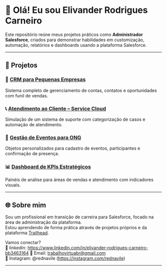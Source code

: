 # 👋 Olá! Eu sou Elivander Rodrigues Carneiro

Este repositório reúne meus projetos práticos como **Administrador Salesforce**, criados para demonstrar habilidades em customização, automação, relatórios e dashboards usando a plataforma Salesforce.

---

## 🧰 Projetos

### 🏢 [CRM para Pequenas Empresas](./CRM-Pequenas-Empresas)
Sistema completo de gerenciamento de contas, contatos e oportunidades com funil de vendas.

### 📞 [Atendimento ao Cliente – Service Cloud](./Atendimento-Cliente-ServiceCloud)
Simulação de um sistema de suporte com categorização de casos e automação de atendimento.

### 🎫 [Gestão de Eventos para ONG](./Gestao-Eventos-ONG)
Objetos personalizados para cadastro de eventos, participantes e confirmação de presença.

### 📊 [Dashboard de KPIs Estratégicos](./Dashboards-KPIs)
Painéis de análise para áreas de vendas e atendimento com indicadores visuais.

---

## 🌐 Sobre mim

Sou um profissional em transição de carreira para Salesforce, focado na área de administração da plataforma.  
Estou aprendendo de forma prática através de projetos próprios e da plataforma [Trailhead](https://trailhead.salesforce.com/).

Vamos conectar?  
🎫 linkedin: https://www.linkedin.com/in/elivander-rodrigues-carneiro-bb3463164
📧 Email: trabalhovirtuabr@gmail.com  
📱 Instagram: @rednavile (https://instagram.com/rednavile)

---
